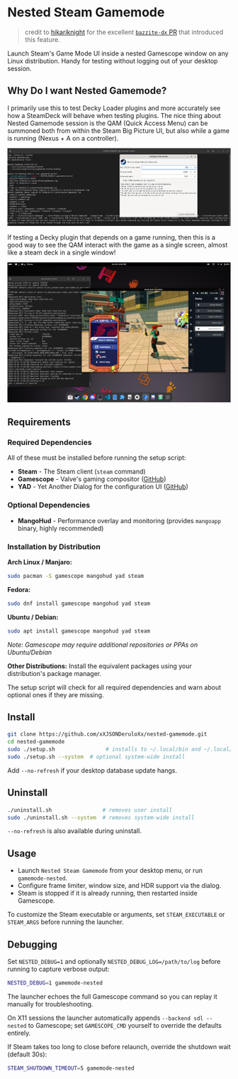 # Nested Steam Gamemode
> credit to [hikariknight](https://github.com/HikariKnight) for the excellent [`bazzite-dx` PR](https://github.com/ublue-os/bazzite-dx/pull/125/files#diff-95375a553164600a7d4fed6d71470c5acd8aaee35a96ac0f99bf0ff7461be5a3R1-R67) that introduced this feature.

Launch Steam's Game Mode UI inside a nested Gamescope window on any Linux distribution. Handy for testing without logging out of your desktop session.

## Why Do I want Nested Gamemode?

I primarily use this to test Decky Loader plugins and more accurately see how a SteamDeck will behave when testing plugins. The nice thing about Nested Gamemode session is the QAM (Quick Access Menu) can be summoned both from within the Steam Big Picture UI, but also while a game is running (Nexus + A on a controller). 

![initial setup](assets/install.png)

If testing a Decky plugin that depends on a game running, then this is a good way to see the QAM interact with the game as a single screen, almost like a steam deck in a single window!

![QAM in-game](assets/running.png)

## Requirements

### Required Dependencies

All of these must be installed before running the setup script:

- **Steam** - The Steam client (`steam` command)
- **Gamescope** - Valve's gaming compositor ([GitHub](https://github.com/ValveSoftware/gamescope))
- **YAD** - Yet Another Dialog for the configuration UI ([GitHub](https://github.com/v1cont/yad))

### Optional Dependencies

- **MangoHud** - Performance overlay and monitoring (provides `mangoapp` binary, highly recommended)

### Installation by Distribution

**Arch Linux / Manjaro:**
```bash
sudo pacman -S gamescope mangohud yad steam
```

**Fedora:**
```bash
sudo dnf install gamescope mangohud yad steam
```

**Ubuntu / Debian:**
```bash
sudo apt install gamescope mangohud yad steam
```
*Note: Gamescope may require additional repositories or PPAs on Ubuntu/Debian*

**Other Distributions:**
Install the equivalent packages using your distribution's package manager.

The setup script will check for all required dependencies and warn about optional ones if they are missing.

## Install

```bash
git clone https://github.com/xXJSONDeruloXx/nested-gamemode.git
cd nested-gamemode
sudo ./setup.sh                # installs to ~/.local/bin and ~/.local/share/applications
sudo ./setup.sh --system  # optional system-wide install
```

Add `--no-refresh` if your desktop database update hangs.

## Uninstall

```bash
./uninstall.sh                # removes user install
sudo ./uninstall.sh --system  # removes system-wide install
```

`--no-refresh` is also available during uninstall.

## Usage

- Launch `Nested Steam Gamemode` from your desktop menu, or run `gamemode-nested`.
- Configure frame limiter, window size, and HDR support via the dialog.
- Steam is stopped if it is already running, then restarted inside Gamescope.

To customize the Steam executable or arguments, set `STEAM_EXECUTABLE` or `STEAM_ARGS` before running the launcher.

## Debugging

Set `NESTED_DEBUG=1` and optionally `NESTED_DEBUG_LOG=/path/to/log` before running to capture verbose output:

```bash
NESTED_DEBUG=1 gamemode-nested
```

The launcher echoes the full Gamescope command so you can replay it manually for troubleshooting.

On X11 sessions the launcher automatically appends `--backend sdl --nested` to Gamescope; set `GAMESCOPE_CMD` yourself to override the defaults entirely.

If Steam takes too long to close before relaunch, override the shutdown wait (default 30s):

```bash
STEAM_SHUTDOWN_TIMEOUT=5 gamemode-nested
```
